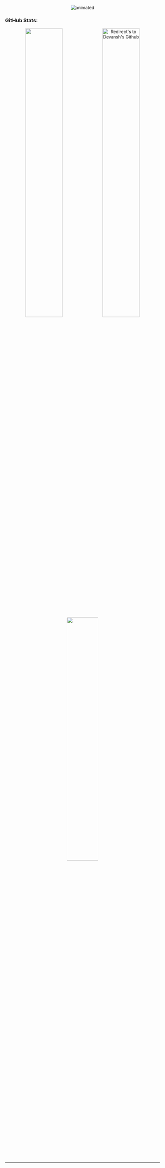 <p align="center">
  <img src="[](https://media.tenor.com/pAKZEXG8N88AAAAC/kinako-love.gif)" alt="animated" />
</p>



### GitHub Stats:

<p align="centre">
 
 <div align = "center">
  
  <a href="https://github.com/devanshbatham" title="Redirect's to Devansh's Github">
  <img width="49%" src="https://github-readme-stats.vercel.app/api?username=devanshbatham&show_icons=true&theme=radical&count_private=true" /></a>

  <a href="https://github.com/devanshbatham">
  <img width="49%" title="Redirect's to Devansh's Github" src="https://github-readme-streak-stats.herokuapp.com/?user=devanshbatham&theme=radical" /></a>
  
  </div>

 <div align = "center">
  <a href ="https://github.com/devanshbatham" title="Redirect's to Devansh's Github">
  <img width="45%" src="https://github-readme-stats.vercel.app/api/top-langs/?username=devanshbatham&hide=Shell,Mustache,C,Dockerfile,Html,Css&theme=radical&layout=compact"/></a>
  </div>

</p>

---
